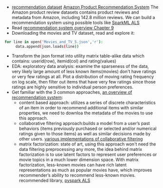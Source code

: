 - [recommendation dataset](https://www.kdnuggets.com/2016/02/nine-datasets-investigating-recommender-systems.html)
[Amazon Product Recommendation System](http://jmcauley.ucsd.edu/data/amazon/)
The Amazon product review datasets contains product reviews and metadata from Amazon, including 142.8 million reviews. We can build a recommendation system using possible tools like [SparkML ALS](https://spark.apache.org/docs/2.2.0/ml-collaborative-filtering.html)
- Read [recommendation system overview Chapter 9](http://infolab.stanford.edu/~ullman/mmds/ch9.pdf)
- Downloading the movies and TV dataset, read and explore it:
```bash
for line in open('Movies_and_TV_5.json','r'): 
     data.append(json.loads(line)) 
```
- Transform the json format into utility matrix table-alike data which contains: userid(row), itemid(col) and rating(values)
- EDA: exploratory data analysis: examine the sparseness of the data, very likely
large amount of less known items(movies) don't have ratings or very few ratings at all.
Plot a distribution of moving rating frequency on log scale, then filter out items that
have very few ratings since those ratings are highly sensitive to individual person preferences.
- Get familiar with the 3 common approaches, [an overview of recommendation system](http://datameetsmedia.com/an-overview-of-recommendation-systems/):
     - content based approach: utilizes a series of discrete characteristics of an item in order to recommend additional items with similar properties, we need to downloa the metadata of the movies to use this approach.
     - collaborative filtering approach:builds a model from a user’s past behaviors (items previously purchased or selected and/or numerical ratings given to those items) as well as similar decisions made by other users. [various implementations of collaborative filtering](https://towardsdatascience.com/various-implementations-of-collaborative-filtering-100385c6dfe0)
     - matrix factorization: state of art, using this approach won't need the data filtering preprocessing any more, the idea behind matrix factorization is to use latent factors to represent user preferences or movie topics in a much lower dimension space. With matrix factorization, less-known movies can have rich latent representations as much as popular movies have, which improves recommender’s ability to recommend less-known movies. recommended library, [pyspark ALS](https://spark.apache.org/docs/2.2.0/ml-collaborative-filtering.html)

